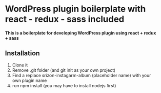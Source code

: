 # WordPress plugin boilerplate with react - redux - sass included

#### This is a boilerplate for developing WordPress plugin using react + redux + sass

## Installation

1. Clone it
2. Remove .git folder (and git init as your own project)
3. Find a replace srizon-instagarm-album (placeholder name) with your own plugin name
4. run npm install (you may have to install nodejs first)

